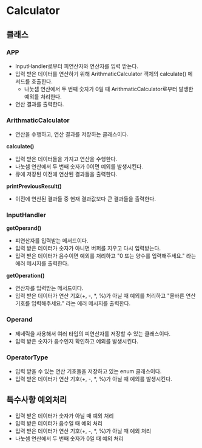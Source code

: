 # Calculator
## 클래스
### APP
- InputHandler로부터 피연산자와 연산자를 입력 받는다.
- 입력 받은 데이터를 연산하기 위해 ArithmaticCalculator 객체의  calculate() 메서드를 호출한다.
  - 나눗셈 연산에서 두 번째 숫자가 0일 때 ArithmaticCalculator로부터 발생한 예외를 처리한다.
- 연산 결과를 출력한다.

### ArithmaticCalculator
- 연산을 수행하고, 연산 결과를 저장하는 클래스이다.

**calculate()**
- 입력 받은 데이터들을 가지고 연산을 수행한다.
- 나눗셈 연산에서 두 번째 숫자가 0이면 예외를 발생시킨다.
- 큐에 저장된 이전에 연산된 결과들을 출력한다.

**printPreviousResult()**
- 이전에 연산된 결과들 중 현재 결과값보다 큰 결과들을 출력한다.

### InputHandler
**getOperand()**
- 피연산자를 입력받는 메서드이다.
- 입력 받은 데이터가 숫자가 아니면 버퍼를 지우고 다시 입력받는다.
- 입력 받은 데이터가 음수이면 예외를 처리하고 "0 또는 양수를 입력해주세요." 라는 에러 메시지를 출력한다.

**getOperation()**
- 연산자를 입력받는 메서드이다.
- 입력 받은 데이터가 연산 기호(+, -, *, %)가 아닐 때 예외를 처리하고 "올바른 연산 기호를 입력해주세요." 라는 에러 메시지를 출력한다.

### Operand
- 제네릭을 사용해서 여러 타입의 피연산자를 저장할 수 있는 클래스이다.
- 입력 받은 숫자가 음수인지 확인하고 예외를 발생시킨다.

### OperatorType
- 입력 받을 수 있는 연산 기호들을 저장하고 있는 enum 클래스이다.
- 입력 받은 데이터가 연산 기호(+, -, *, %)가 아닐 때 예외를 발생시킨다.

## 특수사항 예외처리
- 입력 받은 데이터가 숫자가 아닐 때 예외 처리
- 입력 받은 데이터가 음수일 때 예외 처리
- 입력 받은 데이터가 연산 기호(+, -, *, %)가 아닐 때 예외 처리
- 나눗셈 연산에서 두 번째 숫자가 0일 때 예외 처리